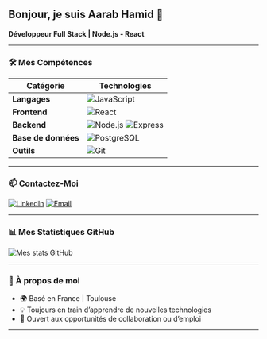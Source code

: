 ## Bonjour, je suis Aarab Hamid 👋
**Développeur Full Stack | Node.js - React**


---

### 🛠 **Mes Compétences**
<custom-element data-json="%7B%22type%22%3A%22table-metadata%22%2C%22attributes%22%3A%7B%22title%22%3A%22Technologies%22%7D%7D" />

| Catégorie       | Technologies                                                                                     |
|-----------------|-------------------------------------------------------------------------------------------------|
| **Langages**    | ![JavaScript](https://img.shields.io/badge/JavaScript-F7DF1E?style=for-the-badge&logo=javascript&logoColor=black) |
| **Frontend**    | ![React](https://img.shields.io/badge/React-61DAFB?style=for-the-badge&logo=react&logoColor=black) |
| **Backend**     | ![Node.js](https://img.shields.io/badge/Node.js-339933?style=for-the-badge&logo=node-dot-js&logoColor=white) ![Express](https://img.shields.io/badge/Express-000000?style=for-the-badge&logo=express&logoColor=white) |
| **Base de données** | ![PostgreSQL](https://img.shields.io/badge/PostgreSQL-316192?style=for-the-badge&logo=postgresql&logoColor=white)  |
| **Outils**      | ![Git](https://img.shields.io/badge/Git-F05032?style=for-the-badge&logo=git&logoColor=white) |

---

### 📫 **Contactez-Moi**
[![LinkedIn](https://img.shields.io/badge/LinkedIn-0077B5?style=for-the-badge&logo=linkedin&logoColor=white)](https://www.linkedin.com/in/hamid-aarab-5b1216338)
[![Email](https://img.shields.io/badge/Email-D14836?style=for-the-badge&logo=gmail&logoColor=white)](mailto\:hamid.aa@outlook.com)

---

### 📊 **Mes Statistiques GitHub**
![Mes stats GitHub](https://github-readme-stats.vercel.app/api?username=aarabhamidb&show_icons=true&theme=radical)

---

### 🎯 **À propos de moi**
- 🌍 Basé en France | Toulouse
- 💡 Toujours en train d’apprendre de nouvelles technologies
- 🚀 Ouvert aux opportunités de collaboration ou d’emploi

---


<!--
**aarabhamid/aarabhamid** is a ✨ _special_ ✨ repository because its `README.md` (this file) appears on your GitHub profile.

Here are some ideas to get you started:

- 🔭 I’m currently working on ...
- 🌱 I’m currently learning ...
- 👯 I’m looking to collaborate on ...
- 🤔 I’m looking for help with ...
- 💬 Ask me about ...
- 📫 How to reach me: ...
- 😄 Pronouns: ...
- ⚡ Fun fact: ...
-->
